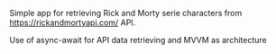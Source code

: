 Simple app for retrieving Rick and Morty serie characters from https://rickandmortyapi.com/ API.

Use of async-await for API data retrieving and MVVM as architecture
